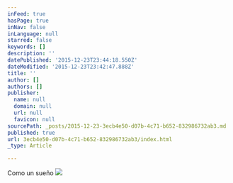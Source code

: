 ```yaml
---
inFeed: true
hasPage: true
inNav: false
inLanguage: null
starred: false
keywords: []
description: ''
datePublished: '2015-12-23T23:44:18.550Z'
dateModified: '2015-12-23T23:42:47.888Z'
title: ''
author: []
authors: []
publisher:
  name: null
  domain: null
  url: null
  favicon: null
sourcePath: _posts/2015-12-23-3ecb4e50-d07b-4c71-b652-832986732ab3.md
published: true
url: 3ecb4e50-d07b-4c71-b652-832986732ab3/index.html
_type: Article

---
```

Como un sueño
![](https://the-grid-user-content.s3-us-west-2.amazonaws.com/f3f97a54-ef19-488b-9923-853a3df248b6.jpg)